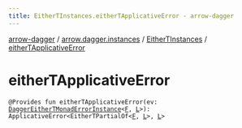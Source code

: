 ```yaml
---
title: EitherTInstances.eitherTApplicativeError - arrow-dagger
---
```


[arrow-dagger](../../index.html) / [arrow.dagger.instances](../index.html) / [EitherTInstances](index.html) / [eitherTApplicativeError](./either-t-applicative-error.html)

# eitherTApplicativeError

`@Provides fun eitherTApplicativeError(ev: `[`DaggerEitherTMonadErrorInstance`](../-dagger-either-t-monad-error-instance/index.html)`<`[`F`](index.html#F)`, `[`L`](index.html#L)`>): ApplicativeError<EitherTPartialOf<`[`F`](index.html#F)`, `[`L`](index.html#L)`>, `[`L`](index.html#L)`>`